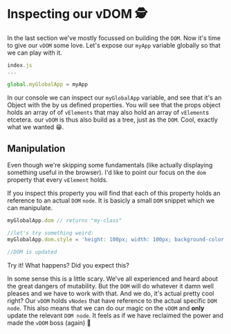 # Inspecting our vDOM 🕵

In the last section we've mostly focussed on building the `DOM`. Now it's time to give our `vDOM` some love. 
Let's expose our `myApp` variable globally so that we can play with it. 

```javascript
index.js
...

global.myGlobalApp = myApp

```

In our console we can inspect our `myGlobalApp` variable, and see that it's an Object with the by us defined properties. 
You will see that the props object holds an array of of `vElements` that may also hold an array of `vElement`s etcetera. 
our `vDOM` is thus also build as a tree, just as the `DOM`. Cool, exactly what we wanted :grin:.

## Manipulation 

Even though we're skipping some fundamentals (like actually displaying something useful in the browser). 
I'd like to point our focus on the `dom` property that every `vElement` holds. 

If you inspect this property you will find that each of this property holds an reference to an actual `DOM` `node`. 
It is basicly a small `DOM` snippet which we can manipulate. 

```javascript
myGlobalApp.dom // returns "my-class"

//let's try something weird:
myGlobalApp.dom.style = 'height: 100px; width: 100px; background-color: red';

//DOM is updated
```

Try it! What happens? Did you expect this?

In some sense this is a little scary. We've all experienced and heard about the great dangers of mutability. 
But the `DOM` will do whatever it damn well pleases and we have to work with that. And we do, it's
actual pretty cool right? Our `vDOM` holds `vNodes` that have reference to the actual specific `DOM node`. This also
means that we can do our magic on the `vDOM` and **only** update the relevant `DOM node`. It feels as if
we have reclaimed the power and made the `vDOM` boss (again) 💪
